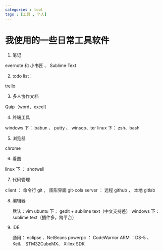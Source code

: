 ```yaml
---
categories : tool
tags : [工具 , 个人]
---
```


我使用的一些日常工具软件
====

1. 笔记 
  
  evernote 和 小书匠 、 Sublime Text
  
2. todo list：

  trello
  
3. 多人协作文档
  
  Quip（word、excel）
  
4. 终端工具
  
  windows 下： babun 、 putty 、 winscp、ter
  linux 下： zsh、bash
  
5. 浏览器
 
  chrome
  
6. 看图

  linux 下 ： shotwell
  
7. 代码管理
 
  client ： 命令行 git ， 图形界面 git-cola
  server ： 远程 github ， 本地 gitlab
  
8. 编辑器
    
    默认：vim
    ubuntu 下： gedit + sublime text（中文支持差）
    windows 下： sublime text（插件多，跨平台）
    
9. IDE

    通用： eclipse 、NetBeans
    powerpc ： CodeWarrior
    ARM ：DS-5 、 Keil、 STM32CubeMX、 Xilinx SDK
    
  


